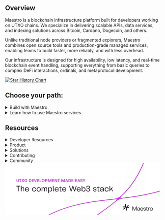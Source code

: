 ## Overview

Maestro is a blockchain infrastructure platform built for developers working on UTXO chains. We specialize in delivering scalable APIs, data services, and indexing solutions across Bitcoin, Cardano, Dogecoin, and others.

Unlike traditional node providers or fragmented explorers, Maestro combines open source tools and production-grade managed services, enabling teams to build faster, more reliably, and with less overhead.

Our infrastructure is designed for high availability, low latency, and real-time blockchain event handling, supporting everything from basic queries to complex DeFi interactions, ordinals, and metaprotocol development.

[![Star History Chart](https://api.star-history.com/svg?repos=maestro-org/maestro-symphony,maestro-org/maestro-mcp-server&type=Date)](https://www.star-history.com/#maestro-org/maestro-symphony&maestro-org/maestro-mcp-server&Date)

## Choose your path:

<details><summary>Build with Maestro</summary>

-   \[Get Started] [Start building on Maestro](https://docs.gomaestro.org/getting-started)

-   \[Explore APIs] [Explore the full Maestro API suite](https://docs.gomaestro.org)

-   [Bitcoin](https://docs.gomaestro.org/bitcoin)

-   [Cardano](https://docs.gomaestro.org/cardano)

-   [Dogecoin](https://docs.gomaestro.org/dogecoin)

-   [Arch Network](https://docs.gomaestro.org/arch-network)

-   [Midnight](https://docs.gomaestro.org/midnight)

</details>

<details><summary>Learn how to use Maestro services</summary>

-   [Market Price API + TradingView Charts](https://docs.gomaestro.org/bitcoin/tutorials-and-guides/maestro-market-price-api-and-tradingview-lightweight-charts-tutorial)
-   [Maestro MCP + Claude](https://docs.gomaestro.org/bitcoin/tutorials-and-guides/mcp-interact-with-bitcoin-via-an-llm)
-   [Best-in-Slot Migration Guide](https://docs.gomaestro.org/bitcoin/tutorials-and-guides/best-in-slot-migration-guide)
-   [How to Add a Custom Index in Maestro Symphony](https://docs.gomaestro.org/bitcoin/tutorials-and-guides/how-to-add-a-custom-index-in-maestro-symphony)
-   [Mempool.space Migration Guide](https://docs.gomaestro.org/bitcoin/tutorials-and-guides/mempool-space-migration-guide)
-   [Configure Esplora Proxy with BDK](https://docs.gomaestro.org/bitcoin/tutorials-and-guides/configure-the-esplora-proxy-with-bdk)

</details>

## Resources

<details><summary>Developer Resources</summary>

-   [Official Documentation](https://docs.gomaestro.org)
-   [Bitcoin Block Explorer](https://explorer.gomaestro.org/bitcoin/mainnet/)
-   [Platform](https://gomaestro.org/dapp-platform)
-   [Developer Hub](https://gomaestro.org/documentation)
-   [Service Status](https://status.gomaestro.org/)

</details>

<details><summary>Product</summary>

-   [Blog](https://www.gomaestro.org/blog)
-   [FAQ](https://www.gomaestro.org/about-us#faq)
-   [Newsletter](https://newsletter.gomaestro.org/)
-   [Pricing](https://www.gomaestro.org/pricing)
-   [Product Updates](https://maestro-product.beehiiv.com/)

</details>

<details><summary>Solutions</summary>

-   [Analytics](https://www.gomaestro.org/solutions/analytics)
-   [DeFi](https://www.gomaestro.org/solutions/defi)
-   [Gaming](https://www.gomaestro.org/solutions/gaming)
-   [Ordinals](https://www.gomaestro.org/solutions/nft)
-   [Trading](https://www.gomaestro.org/solutions/trading)
-   [Wallet](https://www.gomaestro.org/solutions/wallet)

</details>

<details><summary>Contributing</summary>

-   [Contribute to Maestro's open-source ICP metaprotocol canister](https://github.com/maestro-org/maestro-bitcoin-metaprotocols-canister)
-   [Contribute to Maestro's open-source indexer - Maestro Symphony](https://github.com/maestro-org/maestro-symphony)

    <h3 align="center">Orchestrated with Maestro</h3>
    <table align="center" style="justify-content: center;align-items: center;display: flex;">
    <tr>
    <td align="center">
    <img src="https://github.com/user-attachments/assets/c48fc3ce-e3ee-4d02-87a9-23ba800d2899" height="50px;" alt="MIDL" />
    <br />
    <a style="text-decoration:none;" href="https://midl.xyz/" target="_blank">MIDL</a>
    </td>
    <td align="center">
    <img src="https://github.com/user-attachments/assets/f94eee28-bdb2-4673-977a-db504825a82a" height="50px;" alt="Liquidium" />
    <br />
    <a style="text-decoration:none;" href="https://liquidium.fi/" target="_blank">Liquidium</a>
    </td>
    </tr>
    </table>

More coming soon!

</details>

<details><summary>Community</summary>

-   [Discord](https://discord.gg/zvXv3TxD)
-   [LinkedIn](https://www.linkedin.com/company/gomaestro/)
-   [support@gomaestro.org](https://mailto:support@gomaestro.org)
-   [X](https://x.com/GoMaestroOrg)

</details>

<img src="https://github.com/maestro-org/.github/blob/main/profile/banner.png?raw=true" alt="banner">
